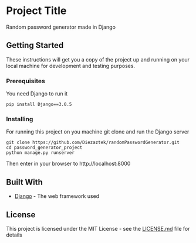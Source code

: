 # Project Title

Random password generator made in Django

## Getting Started

These instructions will get you a copy of the project up and running on your local machine for development and testing purposes.

### Prerequisites

You need Django to run it

```
pip install Django==3.0.5
```

### Installing

For running this project on you machine git clone and run the Django server

```
git clone https://github.com/Diezaztek/randomPasswordGenerator.git
cd password_generator_project
python manage.py runserver
```

Then enter in your browser to http://localhost:8000


## Built With

* [Django](https://www.djangoproject.com) - The web framework used


## License

This project is licensed under the MIT License - see the [LICENSE.md](LICENSE.md) file for details
